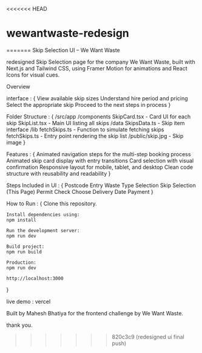 <<<<<<< HEAD
# wewantwaste-redesign
=======
Skip Selection UI – We Want Waste

redesigned Skip Selection page for the company We Want Waste, built with Next.js and Tailwind CSS, using Framer Motion for animations and React Icons for visual cues.

Overview

interface : {
    View available skip sizes
    Understand hire period and pricing
    Select the appropriate skip
    Proceed to the next steps in process
}

Folder Structure : {
    /src/app
    /components
    SkipCard.tsx  - Card UI for each skip
    SkipList.tsx  - Main UI listing all skips
    /data
    SkipsData.ts  - Skip item interface
    /lib
    fetchSkips.ts - Function to simulate fetching skips
    fetchSkips.ts - Entry point rendering the skip list
    /public/skip.jpg           - Skip image
}

Features : {
    Animated navigation steps for the multi-step booking process
    Animated skip card display with entry transitions
    Card selection with visual confirmation
    Responsive layout for mobile, tablet, and desktop
    Clean code structure with reusability and readability
}

Steps Included in UI : {
    Postcode Entry
    Waste Type Selection
    Skip Selection (This Page)
    Permit Check
    Choose Delivery Date
    Payment
}

How to Run : {
    Clone this repository.

    Install dependencies using:
    npm install

    Run the development server:
    npm run dev

    Build project:
    npm run build

    Production:
    npm run dev

    http://localhost:3000
}


live demo : vercel 



Built by Mahesh Bhatiya for the frontend challenge by We Want Waste.

thank you.
>>>>>>> 820c3c9 (redesigned ui final push)
